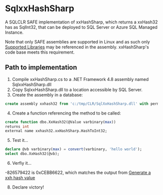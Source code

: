 SqlxxHashSharp
===========

A SQLCLR SAFE implementation of xxHashSharp, which returns a xxHash32 has as SqlInt32, that can be deployed to SQL Server or Azure SQL Managed Instance.

Note that only SAFE assemblies are supported in Linux and as such only [Supported Libraries](https://learn.microsoft.com/en-us/sql/relational-databases/clr-integration/database-objects/supported-net-framework-libraries?view=sql-server-ver16#supported-libraries) may be referenced in the assembly. xxHashSharp's code base meets this requirement.

## Path to implementation

1. Compile xxHashSharp.cs to a .NET Framework 4.8 assembly named SqlxxHashSharp.dll
2. Copy SqlxxHashSharp.dll to a location accessible by SQL Server.
3. Create the assembly in a database:
```sql
create assembly xxhash32 from 'c:/tmp/CLR/SqlXxHashSharp.dll' with permission_set = safe;
```
4. Create a function referencing the method to be called:
```sql
create function dbo.XxHash32(@Value varbinary(max))
returns int
external name xxhash32.xxHashSharp.HashToInt32;
```
5. Test it...
```sql
declare @vb varbinary(max) = convert(varbinary, 'hello world');
select dbo.XxHash32(@vb);
```
6. Verfiy it...

-826579422 is 0xCEBB6622, which matches the output from [Generate a xxh hash value](https://www.coderstool.com/xxh-hash-generator)

8. Declare victory!
